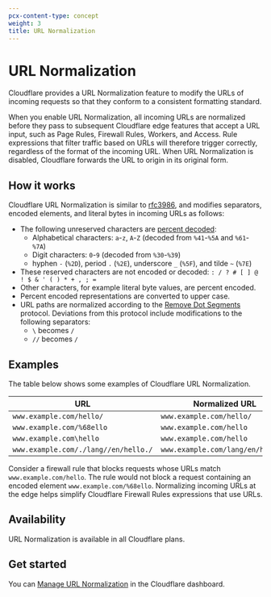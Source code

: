```yaml
---
pcx-content-type: concept
weight: 3
title: URL Normalization
---
```


# URL Normalization

Cloudflare provides a URL Normalization feature to modify the URLs of incoming requests so that they conform to a consistent formatting standard.

When you enable URL Normalization, all incoming URLs are normalized before they pass to subsequent Cloudflare edge features that accept a URL input, such as Page Rules, Firewall Rules, Workers, and Access. Rule expressions that filter traffic based on URLs will therefore trigger correctly, regardless of the format of the incoming URL. When URL Normalization is disabled, Cloudflare forwards the URL to origin in its original form.

## How it works

Cloudflare URL Normalization is similar to [rfc3986](https://www.ietf.org/rfc/rfc3986.txt), and modifies separators, encoded elements, and literal bytes in incoming URLs as follows:

*   The following unreserved characters are [percent decoded](https://tools.ietf.org/html/rfc3986#section-2.1):
    *   Alphabetical characters: `a`-`z`, `A`-`Z` (decoded from `%41`-`%5A` and `%61`-`%7A`)
    *   Digit characters: `0`-`9` (decoded from `%30`-`%39`)
    *   hyphen `-` (`%2D`), period `.` (`%2E`), underscore `_` (`%5F`), and tilde `~` (`%7E`)
*   These reserved characters are not encoded or decoded: `: / ? # [ ] @ ! $ & ' ( ) * + , ; =`
*   Other characters, for example literal byte values, are percent encoded.
*   Percent encoded representations are converted to upper case.
*   URL paths are normalized according to the [Remove Dot Segments](https://tools.ietf.org/html/rfc3986#section-5.2.4) protocol. Deviations from this protocol include modifications to the following separators:
    *   `\` becomes `/`
    *   `//` becomes `/`

## Examples

The table below shows some examples of Cloudflare URL Normalization.

<TableWrap>

| URL                                  | Normalized URL                    |
| ------------------------------------ | --------------------------------- |
| `www.example.com/hello/`             | `www.example.com/hello/`          |
| `www.example.com/%68ello`            | `www.example.com/hello`           |
| `www.example.com\hello`              | `www.example.com/hello`           |
| `www.example.com/./lang//en/hello./` | `www.example.com/lang/en/hello./` |

</TableWrap>

Consider a firewall rule that blocks requests whose URLs match `www.example.com/hello`. The rule would not block a request containing an encoded element `www.example.com/%68ello`. Normalizing incoming URLs at the edge helps simplify Cloudflare Firewall Rules expressions that use URLs.

## Availability

URL Normalization is available in all Cloudflare plans.

## Get started

You can [Manage URL Normalization](/rules/normalization/manage/) in the Cloudflare dashboard.
